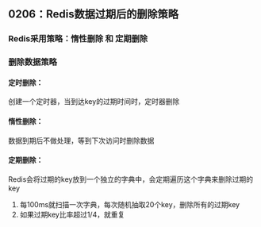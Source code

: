 ## 0206：Redis数据过期后的删除策略

### Redis采用策略：惰性删除 和 定期删除

### 删除数据策略

#### 定时删除：

创建一个定时器，当到达key的过期时间时，定时器删除

#### 惰性删除：

数据到期后不做处理，等到下次访问时删除数据

#### 定期删除：

Redis会将过期的key放到一个独立的字典中，会定期遍历这个字典来删除过期的key

1. 每100ms就扫描一次字典，每次随机抽取20个key，删除所有的过期key
2. 如果过期key比率超过1/4，就重复